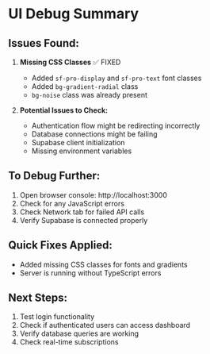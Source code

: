 # UI Debug Summary

## Issues Found:

1. **Missing CSS Classes** ✅ FIXED

   - Added `sf-pro-display` and `sf-pro-text` font classes
   - Added `bg-gradient-radial` class
   - `bg-noise` class was already present

2. **Potential Issues to Check:**
   - Authentication flow might be redirecting incorrectly
   - Database connections might be failing
   - Supabase client initialization
   - Missing environment variables

## To Debug Further:

1. Open browser console: http://localhost:3000
2. Check for any JavaScript errors
3. Check Network tab for failed API calls
4. Verify Supabase is connected properly

## Quick Fixes Applied:

- Added missing CSS classes for fonts and gradients
- Server is running without TypeScript errors

## Next Steps:

1. Test login functionality
2. Check if authenticated users can access dashboard
3. Verify database queries are working
4. Check real-time subscriptions
